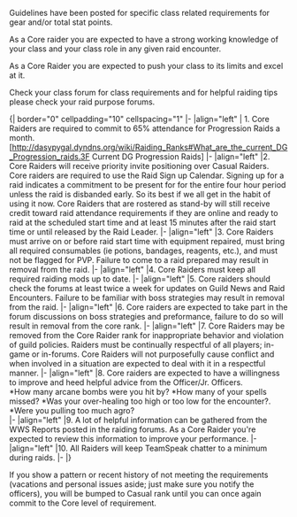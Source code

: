 Guidelines have been posted for specific class related requirements for gear and/or total stat points. 

As a Core raider you are expected to have a strong working knowledge of your class and your class role in any given raid encounter.  

As a Core Raider you are expected to push your class to its limits and excel at it.

Check your class forum for class requirements and for helpful raiding tips please check your raid purpose forums.


{| border="0" cellpadding="10" cellspacing="1"
|-
|align="left" | 1. Core Raiders are required to commit to 65% attendance for Progression Raids a month. [http://dasypygal.dyndns.org/wiki/Raiding_Ranks#What_are_the_current_DG_Progression_raids.3F Current DG Progression Raids]
|-
|align="left" |2. Core Raiders will receive priority invite positioning over Casual Raiders. Core raiders are required to use the Raid Sign up Calendar. Signing up for a raid indicates a commitment to be present for for the entire four hour period unless the raid is disbanded early. So its best if we all get in the habit of using it now. Core Raiders that are rostered as stand-by will still receive credit toward raid attendance requirements if they are online and ready to raid at the scheduled start time and at least 15 minutes after the raid start time or until released by the Raid Leader.
|-
|align="left" |3. Core Raiders must arrive on or before raid start time with equipment repaired, must bring all required consumables (ie potions, bandages, reagents, etc.), and must not be flagged for PVP. Failure to come to a raid prepared may result in removal from the raid.
|-
|align="left" |4. Core Raiders must keep all required raiding mods up to date. 
|-
|align="left" |5. Core raiders should check the forums at least twice a week for updates on Guild News and Raid Encounters. Failure to be familiar with boss strategies may result in removal from the raid.
|-
|align="left" |6. Core raiders are expected to take part in the forum discussions on boss strategies and preformance, failure to do so will result in removal from the core rank. 
|-
|align="left" |7. Core Raiders may be removed from the Core Raider rank for inappropriate behavior and violation of guild policies. Raiders must be continually respectful of all players; in-game or in-forums. Core Raiders will not purposefully cause conflict and when involved in a situation are expected to deal with it in a respectful manner.
|-
|align="left" |8. Core raiders are expected to have a willingness to improve and heed helpful advice from the Officer/Jr. Officers.  
*How many arcane bombs were you hit by? 
*How many of your spells missed? 
*Was your over-healing too high or too low for the encounter?. 
*Were you pulling too much agro?   
|-
|align="left" |9. A lot of helpful information can be gathered from the WWS Reports posted in the raiding forums. As a Core Raider you're expected to review this information to improve your performance. 
|-
|align="left" |10. All Raiders will keep TeamSpeak chatter to a minimum during raids.
|-
|}


If you show a pattern or recent history of not meeting the requirements (vacations and personal issues aside; just make sure you notify the officers), you will be bumped to Casual rank until you can once again commit to the Core level of requirement.